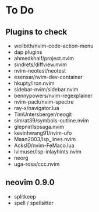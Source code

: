 # To Do

## Plugins to check

- weilbith/nvim-code-action-menu
- dap plugins
- ahmedkhalf/project.nvim
- sindrets/diffview.nvim
- nvim-neotest/neotest
- esensar/nvim-dev-container
- hkupty/iron.nvim
- sidebar-nvim/sidebar.nvim
- bennypowers/nvim-regexplainer
- nvim-pack/nvim-spectre
- ray-x/navigator.lua
- TimUntersberger/neogit
- simrat39/symbols-outline.nvim
- glepnir/lspsaga.nvim
- kevinhwang91/nvim-ufo
- Maan2003/lsp_lines.nvim
- AckslD/nvim-FeMaco.lua
- lvimuser/lsp-inlayhints.nvim
- neorg
- uga-rosa/ccc.nvim

## neovim 0.9.0

- splitkeep
- spell / spellsitter

